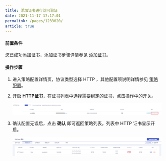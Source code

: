 ```yaml
---
title: 添加证书进行访问验证    
date: 2021-11-17 17:17:01
permalink: /pages/1233020/
article: true
---
```



#### 前置条件

您已成功添加证书，添加证书步骤详情参见 [添加证书](F:\首云工作相关\PaaS产品线\弹性计算产品\负载均衡\用户操作手册\HaProxy\04.操作指南\02.证书管理\00.配置证书.md)。

#### 操作步骤

1. 进入策略配置详情页，协议类型选择 HTTP ，其他配置项说明详情参见 [策略配置](F:\首云工作相关\PaaS产品线\弹性计算产品\负载均衡\用户操作手册\HaProxy\04.操作指南\01.负载均衡监听策略\00.创建负载均衡监听策略.md)。

2. 开启 **HTTP证书**，在证书列表中选择需要绑定的证书，点击操作中的开关。

   ![证书配置](../../pic/添加证书-证书配置.png)

3. 确认配置无误后，点击 **确认** 即可返回策略列表。列表中 HTTP 证书显示开启。

   ![开启证书](../../pic/添加证书-开启证书.png)
